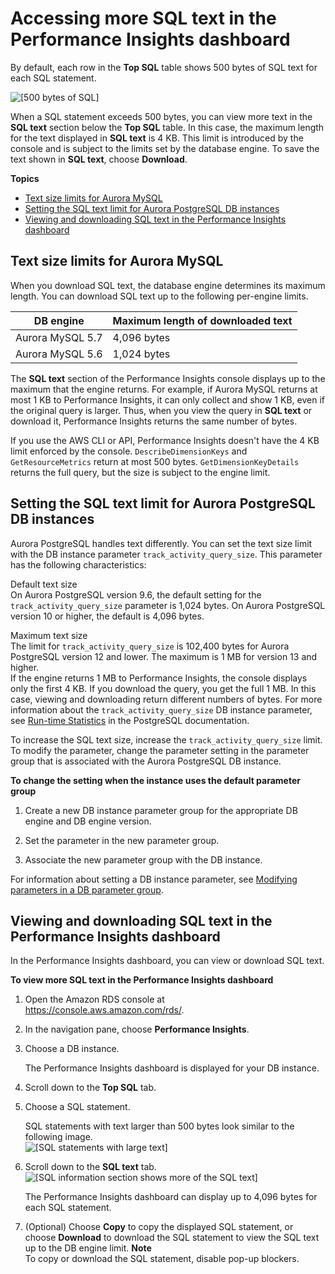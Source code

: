 # Accessing more SQL text in the Performance Insights dashboard<a name="USER_PerfInsights.UsingDashboard.SQLTextSize"></a>

By default, each row in the **Top SQL** table shows 500 bytes of SQL text for each SQL statement\.

![\[500 bytes of SQL\]](http://docs.aws.amazon.com/AmazonRDS/latest/AuroraUserGuide/./images/perf-insights-top-sql-bytes.png)

When a SQL statement exceeds 500 bytes, you can view more text in the **SQL text** section below the **Top SQL** table\. In this case, the maximum length for the text displayed in **SQL text** is 4 KB\. This limit is introduced by the console and is subject to the limits set by the database engine\. To save the text shown in **SQL text**, choose **Download**\.

**Topics**
+ [Text size limits for Aurora MySQL](#sql-text-engine-limits)
+ [Setting the SQL text limit for Aurora PostgreSQL DB instances](#USER_PerfInsights.UsingDashboard.SQLTextLimit)
+ [Viewing and downloading SQL text in the Performance Insights dashboard](#view-download-text)

## Text size limits for Aurora MySQL<a name="sql-text-engine-limits"></a>

When you download SQL text, the database engine determines its maximum length\. You can download SQL text up to the following per\-engine limits\.


| DB engine | Maximum length of downloaded text | 
| --- | --- | 
| Aurora MySQL 5\.7 | 4,096 bytes | 
| Aurora MySQL 5\.6 | 1,024 bytes | 

The **SQL text** section of the Performance Insights console displays up to the maximum that the engine returns\. For example, if Aurora MySQL returns at most 1 KB to Performance Insights, it can only collect and show 1 KB, even if the original query is larger\. Thus, when you view the query in **SQL text** or download it, Performance Insights returns the same number of bytes\.

If you use the AWS CLI or API, Performance Insights doesn't have the 4 KB limit enforced by the console\. `DescribeDimensionKeys` and `GetResourceMetrics` return at most 500 bytes\. `GetDimensionKeyDetails` returns the full query, but the size is subject to the engine limit\. 

## Setting the SQL text limit for Aurora PostgreSQL DB instances<a name="USER_PerfInsights.UsingDashboard.SQLTextLimit"></a>

Aurora PostgreSQL handles text differently\. You can set the text size limit with the DB instance parameter `track_activity_query_size`\. This parameter has the following characteristics:

Default text size  
On Aurora PostgreSQL version 9\.6, the default setting for the `track_activity_query_size` parameter is 1,024 bytes\. On Aurora PostgreSQL version 10 or higher, the default is 4,096 bytes\.

Maximum text size  
The limit for `track_activity_query_size` is 102,400 bytes for Aurora PostgreSQL version 12 and lower\. The maximum is 1 MB for version 13 and higher\.   
If the engine returns 1 MB to Performance Insights, the console displays only the first 4 KB\. If you download the query, you get the full 1 MB\. In this case, viewing and downloading return different numbers of bytes\. For more information about the `track_activity_query_size` DB instance parameter, see [Run\-time Statistics](https://www.postgresql.org/docs/current/runtime-config-statistics.html) in the PostgreSQL documentation\.

To increase the SQL text size, increase the `track_activity_query_size` limit\. To modify the parameter, change the parameter setting in the parameter group that is associated with the Aurora PostgreSQL DB instance\.

**To change the setting when the instance uses the default parameter group**

1. Create a new DB instance parameter group for the appropriate DB engine and DB engine version\.

1. Set the parameter in the new parameter group\.

1. Associate the new parameter group with the DB instance\.

For information about setting a DB instance parameter, see [Modifying parameters in a DB parameter group](USER_WorkingWithDBInstanceParamGroups.md#USER_WorkingWithParamGroups.Modifying)\.

## Viewing and downloading SQL text in the Performance Insights dashboard<a name="view-download-text"></a>

In the Performance Insights dashboard, you can view or download SQL text\.

**To view more SQL text in the Performance Insights dashboard**

1. Open the Amazon RDS console at [https://console\.aws\.amazon\.com/rds/](https://console.aws.amazon.com/rds/)\.

1. In the navigation pane, choose **Performance Insights**\.

1. Choose a DB instance\.

   The Performance Insights dashboard is displayed for your DB instance\.

1. Scroll down to the **Top SQL** tab\.

1. Choose a SQL statement\.

   SQL statements with text larger than 500 bytes look similar to the following image\.  
![\[SQL statements with large text\]](http://docs.aws.amazon.com/AmazonRDS/latest/AuroraUserGuide/./images/perf-insights-large-text-aurora-1.png)

1. Scroll down to the **SQL text** tab\.  
![\[SQL information section shows more of the SQL text\]](http://docs.aws.amazon.com/AmazonRDS/latest/AuroraUserGuide/./images/perf-insights-large-text-aurora-2.png)

   The Performance Insights dashboard can display up to 4,096 bytes for each SQL statement\.

1. \(Optional\) Choose **Copy** to copy the displayed SQL statement, or choose **Download** to download the SQL statement to view the SQL text up to the DB engine limit\.
**Note**  
To copy or download the SQL statement, disable pop\-up blockers\. 